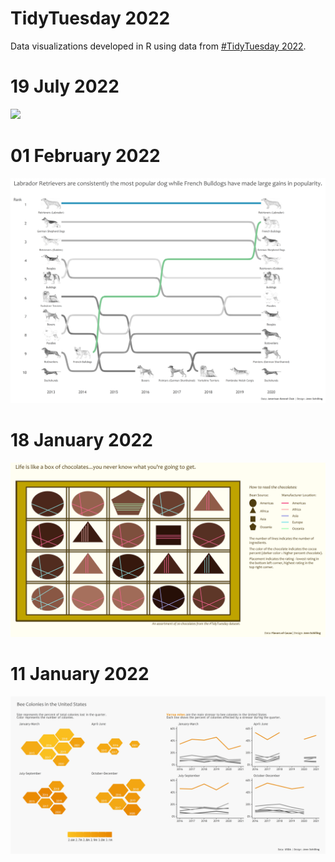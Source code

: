 # TidyTuesday 2022

Data visualizations developed in R using data from [#TidyTuesday 2022](https://github.com/rfordatascience/tidytuesday/tree/master/data/2022).

# 19 July 2022
![](https://github.com/jennschilling/tidytuesday-2022/blob/main/2022-07-16/us_air_transport.png)

# 01 February 2022
![](https://github.com/jennschilling/tidytuesday-2022/blob/main/2022-02-01/dog_breeds.png)

# 18 January 2022
![](https://github.com/jennschilling/tidytuesday-2022/blob/main/2022-01-18/choc_box_8.png)

# 11 January 2022
![](https://github.com/jennschilling/tidytuesday-2022/blob/main/2022-01-11/bee_colonies.png)

